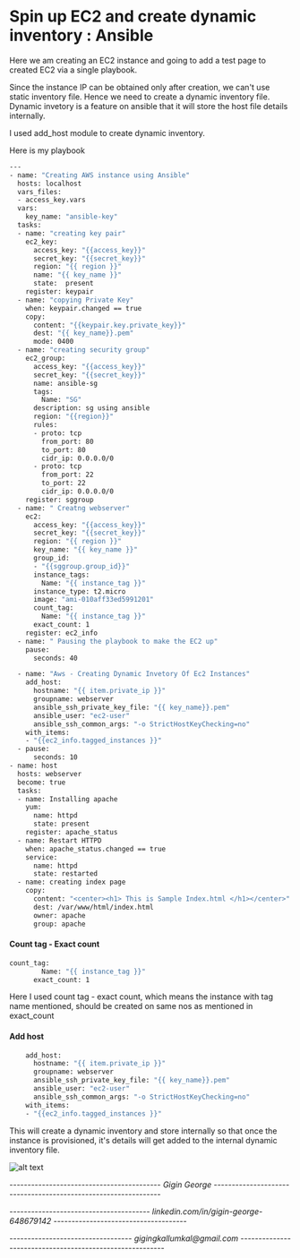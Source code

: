 # Spin up EC2 and create dynamic inventory : Ansible 

Here we am creating an EC2 instance and going to add a test page to created EC2 via a single playbook. 

Since the instance IP can be obtained only after creation, we can't use static inventory file. Hence we need to create a dynamic inventory file.
Dynamic invetory is a feature on ansible that it will store the host file details internally. 

I used add_host module to create dynamic inventory. 

Here is my playbook

```sh
---
- name: "Creating AWS instance using Ansible"
  hosts: localhost
  vars_files:
  - access_key.vars
  vars:
    key_name: "ansible-key"
  tasks:
  - name: "creating key pair"
    ec2_key:
      access_key: "{{access_key}}"
      secret_key: "{{secret_key}}"
      region: "{{ region }}"
      name: "{{ key_name }}"
      state:  present
    register: keypair
  - name: "copying Private Key"
    when: keypair.changed == true
    copy:
      content: "{{keypair.key.private_key}}"
      dest: "{{ key_name}}.pem"
      mode: 0400
  - name: "creating security group"
    ec2_group:
      access_key: "{{access_key}}"
      secret_key: "{{secret_key}}"
      name: ansible-sg
      tags: 
        Name: "SG"
      description: sg using ansible
      region: "{{region}}" 
      rules:
      - proto: tcp
        from_port: 80
        to_port: 80
        cidr_ip: 0.0.0.0/0
      - proto: tcp
        from_port: 22
        to_port: 22
        cidr_ip: 0.0.0.0/0
    register: sggroup
  - name: " Creatng webserver"
    ec2:
      access_key: "{{access_key}}"
      secret_key: "{{secret_key}}"
      region: "{{ region }}"
      key_name: "{{ key_name }}"
      group_id:
      - "{{sggroup.group_id}}"
      instance_tags:
        Name: "{{ instance_tag }}"
      instance_type: t2.micro
      image: "ami-010aff33ed5991201"
      count_tag:
        Name: "{{ instance_tag }}"
      exact_count: 1 
    register: ec2_info
  - name: " Pausing the playbook to make the EC2 up"
    pause:
      seconds: 40

  - name: "Aws - Creating Dynamic Invetory Of Ec2 Instances"
    add_host:
      hostname: "{{ item.private_ip }}"
      groupname: webserver
      ansible_ssh_private_key_file: "{{ key_name}}.pem"
      ansible_user: "ec2-user"
      ansible_ssh_common_args: "-o StrictHostKeyChecking=no"
    with_items:
    - "{{ec2_info.tagged_instances }}"
  - pause:
      seconds: 10
- name: host
  hosts: webserver
  become: true
  tasks:
  - name: Installing apache 
    yum:
      name: httpd
      state: present
    register: apache_status
  - name: Restart HTTPD
    when: apache_status.changed == true
    service:
      name: httpd
      state: restarted
  - name: creating index page
    copy:
      content: "<center><h1> This is Sample Index.html </h1></center>"
      dest: /var/www/html/index.html
      owner: apache
      group: apache
```
> 
#### Count tag - Exact count
```sh
count_tag:
        Name: "{{ instance_tag }}"
      exact_count: 1 
```
Here I used count tag - exact count, which means the instance with tag name mentioned, should be created on same nos as mentioned in exact_count 
> 
#### Add host
```sh
    add_host:
      hostname: "{{ item.private_ip }}"
      groupname: webserver
      ansible_ssh_private_key_file: "{{ key_name}}.pem"
      ansible_user: "ec2-user"
      ansible_ssh_common_args: "-o StrictHostKeyChecking=no"
    with_items:
    - "{{ec2_info.tagged_instances }}"
```
This will create a dynamic inventory and store internally so that once the instance is provisioned, it's details will get added to the internal dynamic inventory file. 


![alt text](https://i.ibb.co/V9Z697Q/Screenshot.png)









------------------------------------------ _Gigin George_ ---------------------------------------------------------------

--------------------------------------- _linkedin.com/in/gigin-george-648679142_ -------------------------------------

---------------------------------- _gigingkallumkal@gmail.com_ ---------------------------------------------------------
